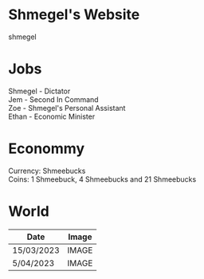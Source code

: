 # Shmegel's Website
shmegel

# Jobs
Shmegel - Dictator
<br /> Jem - Second In Command
<br /> Zoe - Shmegel's Personal Assistant
<br /> Ethan - Economic Minister
# Econommy
Currency: Shmeebucks
<br /> Coins: 1 Shmeebuck, 4 Shmeebucks and 21 Shmeebucks
# World
| Date  | Image |
| ------------- | ------------- |
| 15/03/2023  | IMAGE  |
| 5/04/2023  | IMAGE  |
